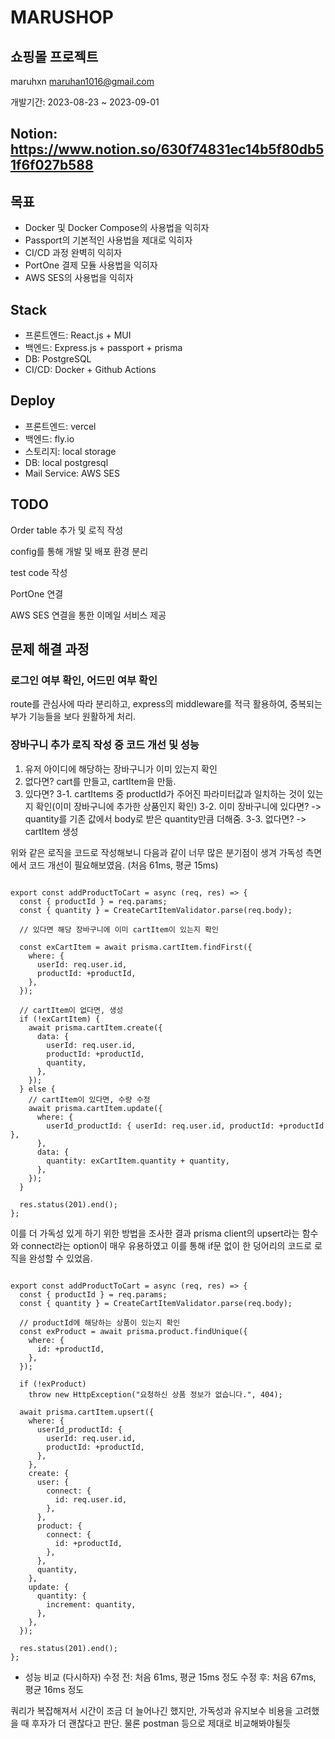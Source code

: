 # MARUSHOP

## 쇼핑몰 프로젝트

maruhxn <maruhan1016@gmail.com>

개발기간: 2023-08-23 ~ 2023-09-01

## Notion: https://www.notion.so/630f74831ec14b5f80db51f6f027b588

## 목표

- Docker 및 Docker Compose의 사용법을 익히자
- Passport의 기본적인 사용법을 제대로 익히자
- CI/CD 과정 완벽히 익히자
- PortOne 결제 모듈 사용법을 익히자
- AWS SES의 사용법을 익히자

## Stack

- 프론트엔드: React.js + MUI
- 백엔드: Express.js + passport + prisma
- DB: PostgreSQL
- CI/CD: Docker + Github Actions

## Deploy

- 프론트엔드: vercel
- 백엔드: fly.io
- 스토리지: local storage
- DB: local postgresql
- Mail Service: AWS SES

## TODO

Order table 추가 및 로직 작성

config를 통해 개발 및 배포 환경 분리

test code 작성

PortOne 연결

AWS SES 연결을 통한 이메일 서비스 제공

## 문제 해결 과정

### 로그인 여부 확인, 어드민 여부 확인

route를 관심사에 따라 분리하고, express의 middleware를 적극 활용하여, 중복되는 부가 기능들을 보다 원활하게 처리.

### 장바구니 추가 로직 작성 중 코드 개선 및 성능

1. 유저 아이디에 해당하는 장바구니가 이미 있는지 확인
2. 없다면? cart를 만들고, cartItem을 만듦.
3. 있다면?
   3-1. cartItems 중 productId가 주어진 파라미터값과 일치하는 것이 있는지 확인(이미 장바구니에 추가한 상품인지 확인)
   3-2. 이미 장바구니에 있다면? -> quantity를 기존 값에서 body로 받은 quantity만큼 더해줌.
   3-3. 없다면? -> cartItem 생성

위와 같은 로직을 코드로 작성해보니 다음과 같이 너무 많은 분기점이 생겨 가독성 측면에서 코드 개선이 필요해보였음. (처음 61ms, 평균 15ms)

<pre><code>
export const addProductToCart = async (req, res) => {
  const { productId } = req.params;
  const { quantity } = CreateCartItemValidator.parse(req.body);

  // 있다면 해당 장바구니에 이미 cartItem이 있는지 확인

  const exCartItem = await prisma.cartItem.findFirst({
    where: {
      userId: req.user.id,
      productId: +productId,
    },
  });

  // cartItem이 없다면, 생성
  if (!exCartItem) {
    await prisma.cartItem.create({
      data: {
        userId: req.user.id,
        productId: +productId,
        quantity,
      },
    });
  } else {
    // cartItem이 있다면, 수량 수정
    await prisma.cartItem.update({
      where: {
        userId_productId: { userId: req.user.id, productId: +productId },
      },
      data: {
        quantity: exCartItem.quantity + quantity,
      },
    });
  }

  res.status(201).end();
};
</code></pre>

이를 더 가독성 있게 하기 위한 방법을 조사한 결과 prisma client의 upsert라는 함수와 connect라는 option이 매우 유용하였고 이를 통해 if문 없이 한 덩어리의 코드로 로직을 완성할 수 있었음.

<pre><code>
export const addProductToCart = async (req, res) => {
  const { productId } = req.params;
  const { quantity } = CreateCartItemValidator.parse(req.body);

  // productId에 해당하는 상품이 있는지 확인
  const exProduct = await prisma.product.findUnique({
    where: {
      id: +productId,
    },
  });

  if (!exProduct)
    throw new HttpException("요청하신 상품 정보가 없습니다.", 404);

  await prisma.cartItem.upsert({
    where: {
      userId_productId: {
        userId: req.user.id,
        productId: +productId,
      },
    },
    create: {
      user: {
        connect: {
          id: req.user.id,
        },
      },
      product: {
        connect: {
          id: +productId,
        },
      },
      quantity,
    },
    update: {
      quantity: {
        increment: quantity,
      },
    },
  });

  res.status(201).end();
};
</code></pre>

- 성능 비교 (다시하자)
  수정 전: 처음 61ms, 평균 15ms 정도
  수정 후: 처음 67ms, 평균 16ms 정도

쿼리가 복잡해져서 시간이 조금 더 늘어나긴 했지만, 가독성과 유지보수 비용을 고려했을 때 후자가 더 괜찮다고 판단.
물론 postman 등으로 제대로 비교해봐야될듯
